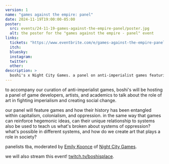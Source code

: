 ```yaml
---
version: 1
name: "games against the empire: panel"
date: 2024-11-19T19:00:00-05:00
poster:
  src: events/24-11-19-games-against-the-empire-panel/poster.jpg
  alt: the poster for the "games against the empire - panel" event
links:
  tickets: "https://www.eventbrite.com/e/games-against-the-empire-panel-boshis-x-night-city-games-tickets-1057737795219"
  itch:
  bluesky:
  instagram:
  twitter:
  other:
description: >
  boshi's x Night City Games. a panel on anti-imperialist games featuring designers and activists
---
```

to accompany our curation of anti-imperialist games, boshi's will be hosting a panel of game developers, artists, and academics to talk about the role of art in fighting imperialism and creating social change.

our panel will feature games and how their history has been entangled within capitalism, colonialism, and oppression. in the same way that games can reinforce hegemonic ideas, can their unique relationship to systems also be used to teach us what's broken about systems of oppression? what's possible in different systems, and how do we create art that plays a role in society?

panelists tba, moderated by [Emily Koonce](https://www.instagram.com/kooooonce/) of [Night City Games](https://nightcity.games/).

we will also stream this event! [twitch.tv/boshisplace](https://twitch.tv/boshisplace).